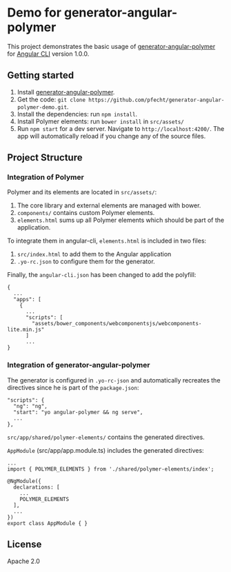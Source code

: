 # Demo for generator-angular-polymer
This project demonstrates the basic usage of [generator-angular-polymer](https://github.com/pfecht/generator-angular-polymer) for [Angular CLI](https://github.com/angular/angular-cli) version 1.0.0.

## Getting started
1. Install [generator-angular-polymer](https://github.com/pfecht/generator-angular-polymer).
2. Get the code: ```git clone https://github.com/pfecht/generator-angular-polymer-demo.git```.
3. Install the dependencies: run ```npm install```.
4. Install Polymer elements: run `bower install` in `src/assets/`
4. Run `npm start` for a dev server. Navigate to `http://localhost:4200/`. The app will automatically reload if you change any of the source files.

## Project Structure 

### Integration of Polymer
Polymer and its elements are located in `src/assets/`:

1. The core library and external elements are managed with bower.
2. `components/` contains custom Polymer elements.
3. `elements.html` sums up all Polymer elements which should be part of the application.

To integrate them in angular-cli, `elements.html` is included in two files:
1. `src/index.html` to add them to the Angular application
2. `.yo-rc.json` to configure them for the generator.

Finally, the `angular-cli.json` has been changed to add the polyfill:
```
{
  ...
  "apps": [
    {
      ...
      "scripts": [
        "assets/bower_components/webcomponentsjs/webcomponents-lite.min.js"
      ]
      ...
}

```

### Integration of generator-angular-polymer
The generator is configured in `.yo-rc-json` and automatically recreates the directives since he is part of the `package.json`:
```
"scripts": {
  "ng": "ng",
  "start": "yo angular-polymer && ng serve",
  ...
},
```

`src/app/shared/polymer-elements/` contains the generated directives.

`AppModule` (src/app/app.module.ts) includes the generated directives:
```
...
import { POLYMER_ELEMENTS } from './shared/polymer-elements/index';

@NgModule({
  declarations: [
    ...
    POLYMER_ELEMENTS
  ],
  ...
})
export class AppModule { }
```

## License
Apache 2.0
